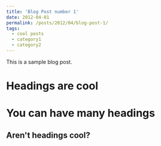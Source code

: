 ```yaml
---
title: 'Blog Post number 1'
date: 2012-04-01
permalink: /posts/2012/04/blog-post-1/
tags:
  - cool posts
  - category1
  - category2
---
```


This is a sample blog post.

Headings are cool
======

You can have many headings
======

Aren't headings cool?
------

